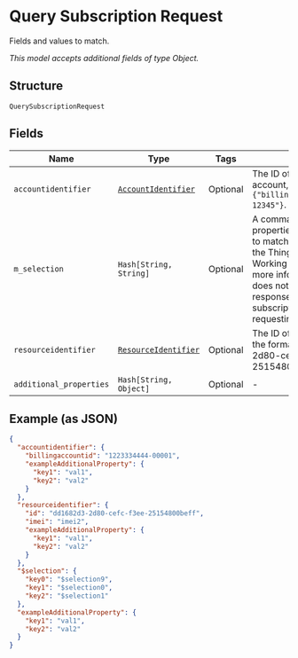 
# Query Subscription Request

Fields and values to match.

*This model accepts additional fields of type Object.*

## Structure

`QuerySubscriptionRequest`

## Fields

| Name | Type | Tags | Description |
|  --- | --- | --- | --- |
| `accountidentifier` | [`AccountIdentifier`](../../doc/models/account-identifier.md) | Optional | The ID of the authenticating billing account, in the format `{"billingaccountid":"1234567890-12345"}`. |
| `m_selection` | `Hash[String, String]` | Optional | A comma-separated list of properties and comparator values to match against subscriptions in the ThingSpace account. See Working with Query Filters for more information. If the request does not include `$selection`, the response will include all subscriptions to which the requesting user has access. |
| `resourceidentifier` | [`ResourceIdentifier`](../../doc/models/resource-identifier.md) | Optional | The ID of the target to delete, in the format {"id": "dd1682d3-2d80-cefc-f3ee-25154800beff"}. |
| `additional_properties` | `Hash[String, Object]` | Optional | - |

## Example (as JSON)

```json
{
  "accountidentifier": {
    "billingaccountid": "1223334444-00001",
    "exampleAdditionalProperty": {
      "key1": "val1",
      "key2": "val2"
    }
  },
  "resourceidentifier": {
    "id": "dd1682d3-2d80-cefc-f3ee-25154800beff",
    "imei": "imei2",
    "exampleAdditionalProperty": {
      "key1": "val1",
      "key2": "val2"
    }
  },
  "$selection": {
    "key0": "$selection9",
    "key1": "$selection0",
    "key2": "$selection1"
  },
  "exampleAdditionalProperty": {
    "key1": "val1",
    "key2": "val2"
  }
}
```

